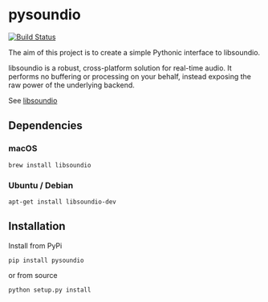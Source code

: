 # pysoundio

[![Build Status](https://travis-ci.org/joextodd/pysoundio.svg?branch=master)](https://travis-ci.org/joextodd/pysoundio)

The aim of this project is to create a simple Pythonic interface to libsoundio.

libsoundio is a robust, cross-platform solution for real-time audio. It performs
no buffering or processing on your behalf, instead exposing the raw power of the
underlying backend.

See [libsoundio](libsound.io)


## Dependencies

### macOS

    brew install libsoundio

### Ubuntu / Debian

    apt-get install libsoundio-dev


## Installation

Install from PyPi

    pip install pysoundio

or from source

    python setup.py install

